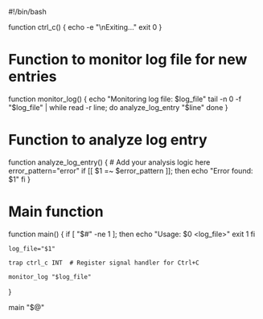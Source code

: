 #!/bin/bash

function ctrl_c() {
    echo -e "\nExiting..."
    exit 0
}

# Function to monitor log file for new entries
function monitor_log() {
    echo "Monitoring log file: $log_file"
    tail -n 0 -f "$log_file" | while read -r line; do
        analyze_log_entry "$line"
    done
}

# Function to analyze log entry
function analyze_log_entry() {
    # Add your analysis logic here
    error_pattern="error"
    if [[ $1 =~ $error_pattern ]]; then
        echo "Error found: $1"
    fi
}

# Main function
function main() {
    if [ "$#" -ne 1 ]; then
        echo "Usage: $0 <log_file>"
        exit 1
    fi

    log_file="$1"

    trap ctrl_c INT  # Register signal handler for Ctrl+C

    monitor_log "$log_file"
}

main "$@"
